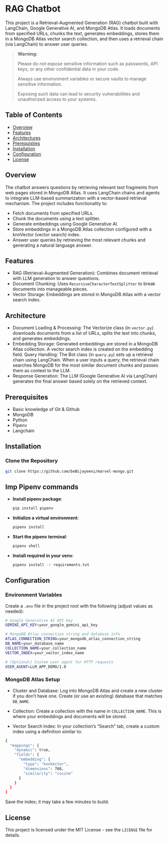 # RAG Chatbot

This project is a Retrieval-Augmented Generation (RAG) chatbot built with LangChain, Google Generative AI, and MongoDB Atlas. It loads documents from specified URLs, chunks the text, generates embeddings, stores them in a MongoDB Atlas vector search collection, and then uses a retrieval chain (via LangChain) to answer user queries.

> **Warning:** 
> 
> Please do not expose sensitive information such as passwords, API keys, or any other confidential data in your code. 
> 
> Always use environment variables or secure vaults to manage sensitive information. 
> 
> Exposing such data can lead to security vulnerabilities and unauthorized access to your systems.

## Table of Contents
- [Overview](#overview) 
- [Features](#features) 
- [Architectures](#architectures) 
- [Prerequisties](#prerequisties)
- [Installation](#installation)
- [Configuration](#configuration)
- [License](#license)

## Overview

The chatbot answers questions by retrieving relevant text fragments from web pages stored in MongoDB Atlas. It uses LangChain chains and agents to integrate LLM-based summarization with a vector-based retrieval mechanism. The project includes functionality to:

- Fetch documents from specified URLs. 
- Chunk the documents using a text splitter. 
- Generate embeddings using Google Generative AI. 
- Store embeddings in a MongoDB Atlas collection configured with a knnVector (vector search) index. 
- Answer user queries by retrieving the most relevant chunks and generating a natural language answer. 

## Features

- RAG (Retrieval-Augmented Generation): Combines document retrieval with LLM generation to answer questions.
- Document Chunking: Uses `RecursiveCharacterTextSplitter` to break documents into manageable pieces.
- Vector Storage: Embeddings are stored in MongoDB Atlas with a vector search index.

## Architecture
- Document Loading & Processing: The Vectorize class (in `vector.py`) downloads documents from a list of URLs, splits the text into chunks, and generates embeddings.
- Embedding Storage: Generated embeddings are stored in a MongoDB Atlas collection. A vector search index is created on the embedding field.
Query Handling: The Bot class (in `query.py`) sets up a retrieval chain using LangChain. When a user inputs a query, the retrieval chain searches MongoDB for the most similar document chunks and passes them as context to the LLM.
- Response Generation: The LLM (Google Generative AI via LangChain) generates the final answer based solely on the retrieved context.

## Prerequisites

- Basic knowledge of Git & Github
- MongoDB
- Python
- Pipenv
- Langchain
 
## Installation

### Clone the Repository
```sh
git clone https://github.com/beBijayeeni/marvel-mongo.git
```

## Imp Pipenv commands
- **Install pipenv package**:

    ```bash
    pip install pipenv
    ```


- **Initialize a virtual environment**:

    ```bash
    pipenv install
    ```

- **Start the pipenv terminal**:

    ```bash
    pipenv shell
    ```
- **Install required in your venv**:

    ```bash
    pipenv install -r requirements.txt
    ```

## Configuration

### Environment Variables
Create a `.env` file in the project root with the following (adjust values as needed):
```bash
# Google Generative AI API key
GEMINI_API_KEY=your_google_gemini_api_key

# MongoDB Atlas connection string and database info
ATLAS_CONNECTION_STRING=your_mongodb_atlas_connection_string
DB_NAME=your_database_name
COLLECTION_NAME=your_collection_name
VECTOR_INDEX=your_vector_index_name

# (Optional) Custom user agent for HTTP requests
USER_AGENT=LLM_APP_DEMO/1.0
```

### MongoDB Atlas Setup
- Cluster and Database: Log into MongoDB Atlas and create a new cluster if you don’t have one. Create (or use an existing) database that matches `DB_NAME`.

- Collection: Create a collection with the name in `COLLECTION_NAME`. This is where your embeddings and documents will be stored.

- Vector Search Index: In your collection’s “Search” tab, create a custom index using a definition similar to:
```bash
{
  "mappings": {
    "dynamic": true,
    "fields": {
      "embedding": {
        "type": "knnVector",
        "dimensions": 768,
        "similarity": "cosine"
      }
    }
  }
}
```
Save the index; it may take a few minutes to build.

## License

This project is licensed under the MIT License - see the `LICENSE` file for details.
